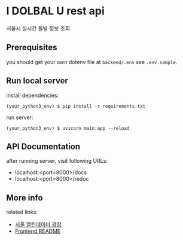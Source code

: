 # I DOLBAL U rest api

서울시 실시간 돌발 정보 조회

## Prerequisites

you should get your own dotenv file at `backend/.env` see `.env.sample`.

## Run local server

install dependencies:

```shell script
(your_python3_env) $ pip install -r requirements.txt
```

run server:

```shell script
(your_python3_env) $ uvicorn main:app --reload
```

## API Documentation

after running server, visit following URLs:

- localhost:<port=8000>/docs
- localhost:<port=8000>/redoc

## More info

related links:
- [서울 열린데이터 광장](https://data.seoul.go.kr/dataList/datasetView.do?infId=OA-13315&srvType=A&serviceKind=1&currentPageNo=1)
- [Frontend README](https://github.com/constmoon/dolbal/blob/master/README.md)
